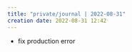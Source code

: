 ```yaml
---
title: "private/journal | 2022-08-31"
creation date: 2022-08-31 12:42
---
```


- fix production error